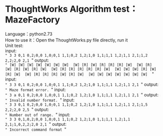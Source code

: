 ThoughtWorks  Algorithm test： MazeFactory<br> 
===================
Language：python2.73<br> 
How to use it：Open the ThoughtWorks.py file directly, run it<br> 
Unit test:<br> 
input:<br> 
`"
3 3
0,1 0,2;0,0 1,0;0,1 1,1;0,2 1,2;1,0 1,1;1,1 1,2;1,1 2,1;1,2 2,2;2,0 2,1
`"
output:<br> 
`"
[W] [W] [W] [W] [W] [W] [W] 
[W] [R] [W] [R] [R] [R] [W] 
[W] [R] [W] [R] [W] [R] [W] 
[W] [R] [R] [R] [R] [R] [W] 
[W] [W] [W] [R] [W] [R] [W] 
[W] [R] [R] [R] [W] [R] [W] 
[W] [W] [W] [W] [W] [W] [W] 
`"
input:<br> 
`"
3 3
0,1 0,2;0,0 1,0;0,1 1,1;0,2 1,2;1,0 1,1;1,1 1,2;1,1 2,1
`"
output:<br> 
`"
Maze format error.
`"
input:<br> 
`"
3 a
0,1 0,2;0,0 1,0;0,1 1,1;0,2 1,2;1,0 1,1;1,1 1,2;1,1 2,1
`"
output:<br> 
`"
Invalid number format.
`"
input:<br> 
`"
3 3
0,1 0,2;0,0 1,0;0,1 1,1;0,2 1,2;1,0 1,1;1,1 1,2;1,1 2,1;1,5 2,2;2,0 2,5
`"
output:<br> 
`"
Number out of range.
`"
input:<br> 
`"
3 3
0,1,0,2;0,0 1,0;0,1 1,1;0,2 1,2;1,0 1,1;1,1 1,2;1,1 2,1;1,0,2,2;2,0 2,1
`"
output:<br> 
`"
Incorrect command format
`"
